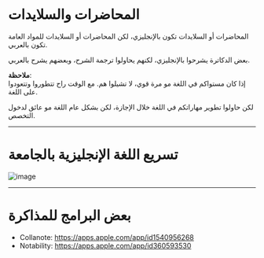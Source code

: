 # المحاضرات والسلايدات

المحاضرات أو السلايدات تكون بالإنجليزي، لكن المحاضرات أو السلايدات للمواد العامة تكون بالعربي.

بعض الدكاترة يشرحوا بالإنجليزي، لكنهم يحاولوا ترجمة الشرح، وبعضهم يشرح بالعربي.

**ملاحظة**:  
إذا كان مستواكم في اللغة مو مرة قوي، لا تشيلوا هم. مع الوقت راح تتطوروا وتتعودوا على اللغة.

لكن حاولوا تطوير مهاراتكم في اللغة خلال الإجازة، لكن بشكل عام اللغة مو عائق لدخول التخصص.

---

# تسريع اللغة الإنجليزية بالجامعة
![image](https://github.com/user-attachments/assets/37aeedfb-5950-4f45-90d4-be25515aebf5)


---

# بعض البرامج للمذاكرة
- Collanote:
  https://apps.apple.com/app/id1540956268
- Notability:
  https://apps.apple.com/app/id360593530
  
  
